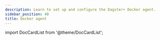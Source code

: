 ```yaml
---
description: Learn to set up and configure the Dagster+ Docker agent.
sidebar_position: 40
title: Docker agent
---
```


import DocCardList from '@theme/DocCardList';

<DocCardList />
